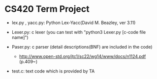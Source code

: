 # CS420 Term Project

* lex.py , yacc.py: Python Lex-Yacc(David M. Beazley, ver 3.11)  

* Lexer.py: c lexer (you can test with "python3 Lexer.py [c-code file name]")  

* Paser.py: c parser (detail descriptions(BNF) are included in the code)  
  * http://www.open-std.org/jtc1/sc22/wg14/www/docs/n1124.pdf (p.409~)  

* test.c: text code which is provided by TA

